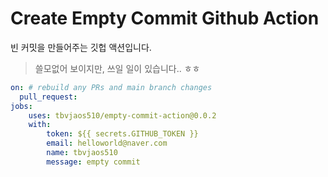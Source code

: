 # Create Empty Commit Github Action

빈 커밋을 만들어주는 깃헙 액션입니다.

> 쓸모없어 보이지만, 쓰일 일이 있습니다.. ㅎㅎ

```yaml
on: # rebuild any PRs and main branch changes
  pull_request:
jobs:
    uses: tbvjaos510/empty-commit-action@0.0.2
    with:
        token: ${{ secrets.GITHUB_TOKEN }}
        email: helloworld@naver.com
        name: tbvjaos510
        message: empty commit
```
